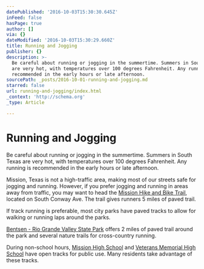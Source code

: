 ```yaml
---
datePublished: '2016-10-03T15:30:30.645Z'
inFeed: false
hasPage: true
author: []
via: {}
dateModified: '2016-10-03T15:30:29.660Z'
title: Running and Jogging
publisher: {}
description: >-
  Be careful about running or jogging in the summertime. Summers in South Texas
  are very hot, with temperatures over 100 degrees Fahrenheit. Any running is
  recommended in the early hours or late afternoon.
sourcePath: _posts/2016-10-01-running-and-jogging.md
starred: false
url: running-and-jogging/index.html
_context: 'http://schema.org'
_type: Article

---
```

# Running and Jogging

Be careful about running or jogging in the summertime. Summers in South Texas are very hot, with temperatures over 100 degrees Fahrenheit. Any running is recommended in the early hours or late afternoon.

Mission, Texas is not a high-traffic area, making most of our streets safe for jogging and running. However, if you prefer jogging and running in areas away from traffic, you may want to head the [Mission Hike and Bike Trail][0], located on South Conway Ave. The trail gives runners 5 miles of paved trail. 

If track running is preferable, most city parks have paved tracks to allow for walking or running laps around the parks. 

[Bentsen - Rio Grande Valley State Park][1] offers 2 miles of paved trail around the park and several nature trails for cross-country running. 

During non-school hours, [Mission High School][2] and [Veterans Memorial High School][3] have open tracks for public use. Many residents take advantage of these tracks.

[0]: https://sites.google.com/a/missiontexas.net/public/attractions/mission-hike-and-bike-trail
[1]: https://sites.google.com/a/missiontexas.net/public/attractions/bentsen---rio-grande-valley-state-park
[2]: https://sites.google.com/a/missiontexas.net/public/education/mission-consolidated-independent-school-district/mission-high-school
[3]: https://sites.google.com/a/missiontexas.net/public/education/mission-consolidated-independent-school-district/veterans-memorial-high-school